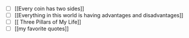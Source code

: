 - [ ] [[Every coin has two sides]]
- [ ] [[Everything in this world is having advantages and disadvantages]]
- [ ] [[ Three Pillars of My Life]]
- [ ] [[my favorite quotes]]